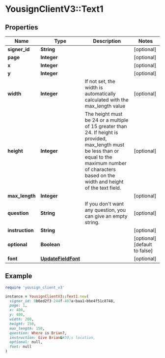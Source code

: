 # YousignClientV3::Text1

## Properties

| Name | Type | Description | Notes |
| ---- | ---- | ----------- | ----- |
| **signer_id** | **String** |  | [optional] |
| **page** | **Integer** |  | [optional] |
| **x** | **Integer** |  | [optional] |
| **y** | **Integer** |  | [optional] |
| **width** | **Integer** | If not set, the width is automatically calculated with the max_length value | [optional] |
| **height** | **Integer** | The height must be 24 or a multiple of 15 greater than 24. If height is provided, max_length must be less than or equal to the maximum number of characters based on the width and height of the text field. | [optional] |
| **max_length** | **Integer** |  | [optional] |
| **question** | **String** | If you don&#39;t want any question, you can give an empty string. | [optional] |
| **instruction** | **String** |  | [optional] |
| **optional** | **Boolean** |  | [optional][default to false] |
| **font** | [**UpdateFieldFont**](UpdateFieldFont.md) |  | [optional] |

## Example

```ruby
require 'yousign_client_v3'

instance = YousignClientV3::Text1.new(
  signer_id: 9b6ed2f3-244f-487a-baa1-bbe4f51c8748,
  page: 1,
  x: 400,
  y: 400,
  width: 200,
  height: 150,
  max_length: 150,
  question: Where is Brian?,
  instruction: Give Brian&#39;s location,
  optional: null,
  font: null
)
```

